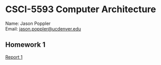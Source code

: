 # CSCI-5593 Computer Architecture
Name: Jason Poppler  
Email: jason.poppler@ucdenver.edu  

## Homework 1
<a href='literature_report.pdf'>Report 1</a>
